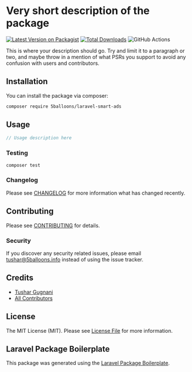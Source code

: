 # Very short description of the package

[![Latest Version on Packagist](https://img.shields.io/packagist/v/5balloons/laravel-smart-ads.svg?style=flat-square)](https://packagist.org/packages/5balloons/laravel-smart-ads)
[![Total Downloads](https://img.shields.io/packagist/dt/5balloons/laravel-smart-ads.svg?style=flat-square)](https://packagist.org/packages/5balloons/laravel-smart-ads)
![GitHub Actions](https://github.com/5balloons/laravel-smart-ads/actions/workflows/main.yml/badge.svg)

This is where your description should go. Try and limit it to a paragraph or two, and maybe throw in a mention of what PSRs you support to avoid any confusion with users and contributors.

## Installation

You can install the package via composer:

```bash
composer require 5balloons/laravel-smart-ads
```

## Usage

```php
// Usage description here
```

### Testing

```bash
composer test
```

### Changelog

Please see [CHANGELOG](CHANGELOG.md) for more information what has changed recently.

## Contributing

Please see [CONTRIBUTING](CONTRIBUTING.md) for details.

### Security

If you discover any security related issues, please email tushar@5balloons.info instead of using the issue tracker.

## Credits

-   [Tushar Gugnani](https://github.com/5balloons)
-   [All Contributors](../../contributors)

## License

The MIT License (MIT). Please see [License File](LICENSE.md) for more information.

## Laravel Package Boilerplate

This package was generated using the [Laravel Package Boilerplate](https://laravelpackageboilerplate.com).
